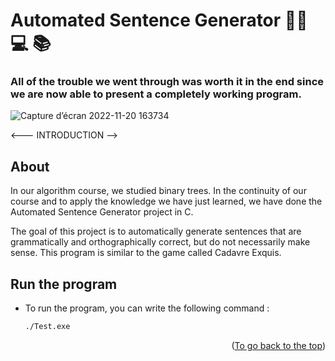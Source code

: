 # Automated Sentence Generator 👨‍💻 ‍💻 📚

### All of the trouble we went through was worth it in the end since we are now able to present a completely working program.

![Capture d’écran 2022-11-20 163734](https://user-images.githubusercontent.com/62343240/202911195-a1ea964c-cdbd-401f-9c3c-7ad4724b052f.png)

<--- INTRODUCTION -->

## About

In our algorithm course, we studied binary trees. In the continuity of our course and to apply the knowledge we have just learned, we have done the Automated Sentence Generator project in C.

The goal of this project is to automatically generate sentences that are grammatically and orthographically correct, but do not necessarily make sense. This program is similar to the game called Cadavre Exquis.

## Run the program

- To run the program, you can write the following command :
  ```sh
  ./Test.exe
  ```

<p align="right">(<a href="#top">To go back to the top</a>)</p>



